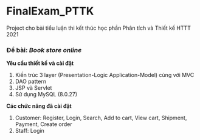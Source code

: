 # FinalExam_PTTK
Project cho bài tiểu luận thi kết thúc học phần Phân tích và Thiết kế HTTT 2021

### Đề bài: *Book store online* ###
**Yêu cầu thiết kế và cài đặt**
1. Kiến trúc 3 layer (Presentation-Logic Application-Model) cùng với MVC
2. DAO pattern
3. JSP và Servlet
4. Sử dụng MySQL (8.0.27)

**Các chức năng đã cài đặt**
1. Customer: Register, Login, Search, Add to cart, View cart, Shipment, Payment, Create order
2. Staff: Login
